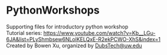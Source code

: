 # PythonWorkshops
Supporting files for introductory python workshop  
Tutorial series: https://www.youtube.com/watch?v=Kb__LGu-6JA&list=PLyShmbsew6NLolKELQxE-R2ekPCWO-XhS&index=1  
Created by Bowen Xu, organized by DubsTech@uw.edu
